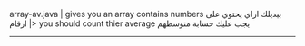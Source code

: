 array-av.java 
| gives you an array contains numbers بيديلك اراي يحتوي على ارقام 
|> you should count thier average  يجب عليك حسابة متوسطهم 
______________________________________________________________

